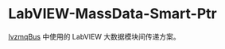 # LabVIEW-MassData-Smart-Ptr

[lvzmqBus](https://gitee.com/nevstop/lvZmqBus) 中使用的 LabVIEW 大数据模块间传递方案。
